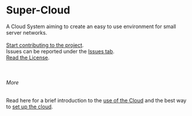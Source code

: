 # Super-Cloud

A Cloud System aiming to create an easy to use environment for small server networks.
<br>
<br>
[Start contributing to the project](https://github.com/Super-Projects/Super-Cloud/blob/main/docs/CONTRIBUTING.md "Click to get to CONTRIBUTING.md"). <br>
Issues can be reported under the [Issues tab](https://github.com/Super-Projects/Super-Cloud/issues "See Issues"). <br>
[Read the License](https://github.com/Super-Projects/Super-Cloud/blob/main/LICENSE "See license"). <br>

<br>

###### More
Read here for a brief introduction to the [use of the Cloud](https://github.com/Super-Projects/Super-Cloud/blob/main/docs/INTRODUCTION.md) and the best way to [set up the cloud](https://github.com/Super-Projects/Super-Cloud/blob/main/docs/SET_UP.md).

